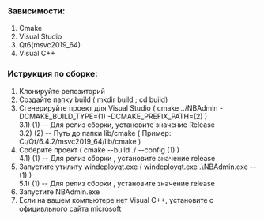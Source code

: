 <h3>Зависимости:</h3>
<ol>
<li>Cmake</li>
<li>Visual Studio</li>
<li>Qt6(msvc2019_64)</li>
<li>Visual C++</li>
</ol>
<h3>Иструкция по сборке:</h3>
<ol>
<li>Клонируйте репозиторий</li>
<li>Создайте папку build ( mkdir build ; cd build)</li>
<li>Сгенерируйте проект для Visual Studio ( cmake ../NBAdmin -DCMAKE_BUILD_TYPE=(1) -DCMAKE_PREFIX_PATH=(2) )<br />3.1) (1) -- Для релиз сборки, установите значение Release<br />3.2) (2) -- Путь до папки lib/cmake ( Пример: C:/Qt/6.4.2/msvc2019_64/lib/cmake )</li>
<li>Соберите проект ( cmake --build ./ --config (1) )<br />4.1) (1) -- Для релиз сборки , установите значение release</li>
<li>Запустите утилиту windeployqt.exe ( windeployqt.exe .\NBAdmin.exe --(1) )<br />5.1) (1) -- Для релиз сборки , установите значение release</li>
<li>Запустите NBAdmin.exe</li>
<li>Если на вашем компьютере нет Visual C++, установите с официвльного сайта microsoft</li>
</ol>
